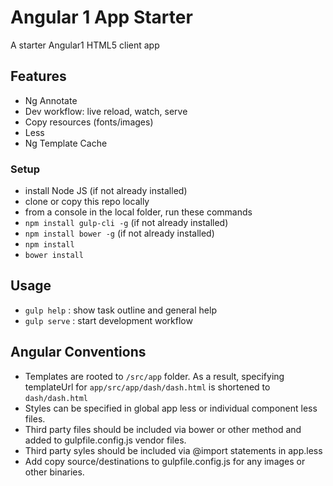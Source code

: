 # Angular 1 App Starter

A starter Angular1 HTML5 client app

## Features

 - Ng Annotate
 - Dev workflow: live reload, watch, serve
 - Copy resources (fonts/images)
 - Less
 - Ng Template Cache
 
### Setup

  - install Node JS (if not already installed)
  - clone or copy this repo locally
  - from a console in the local folder, run these commands
  - `npm install gulp-cli -g` (if not already installed)
  - `npm install bower -g` (if not already installed)
  - `npm install`
  - `bower install`
  
## Usage

  - `gulp help`
    : show task outline and general help
  - `gulp serve`
    : start development workflow
    
## Angular Conventions

   - Templates are rooted to `/src/app` folder. As a result, specifying templateUrl for `app/src/app/dash/dash.html` is shortened to `dash/dash.html`
   - Styles can be specified in global app less or individual component less files.
   - Third party files should be included via bower or other method and added to gulpfile.config.js vendor files.
   - Third party syles should be included via @import statements in app.less
   - Add copy source/destinations to gulpfile.config.js for any images or other binaries.